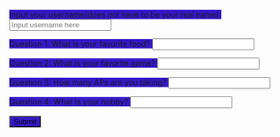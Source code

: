 <html>
<title>Pop Quiz on Sass</title>
<style>
    .FRQ{
        background-color: #3618c9;
    }
    .button{
        background-color: #3618c9;
    }
    
</style>
<form action="javascript:create_user()">
    <p><label class="FRQ">
        Input your username(does not have to be your real name):
        <input type="text" name="username" id="username" placeholder="Input username here" required>
    </label></p>
    <!-- Dummy questions. Change questions to Sass related later on. -->
    <p><label class="FRQ">
        Question 1: What is your favorite food?
        <input type="text" name="question1" id="question1" required>
    </label></p>
    <p><label class="FRQ">
        Question 2: What is your favorite game?
        <input type="text" name="question2" id="question2" required>
    </label></p>
    <p><label class="FRQ">
        Question 3: How many APs are you taking?
        <input type="text" name="question3" id="question3" required>
    </label></p>
    <p><label class="FRQ">
        Question 4: What is your hobby?
        <input type="text" name="question4" id="question4" required>
    </label></p>
    <p>
    <!-- Popup message on button click -->
        <button onclick="alert('Your answer have been posted!')" class="button">Submit</button>
    </p>
</form>

<script>
    const urlGame = "https://pythonalflask.tk/api/score";
    const createGame_fetch = urlGame + '/addScore';
    const urlRating = "https://pythonalflask.tk/api/rating";
    const createRating_fetch = urlRating + '/createRating'; 
    // Load users on page entry
    function create_user(){
        // Fix spam button issue
        // showScreen(SCREEN_DEFAULT);
        // Get the data
        const body = {
            username: document.getElementById("username").value,
            rating: document.getElementById("score").innerHTML
        };
        const requestOptions = {
            method: 'POST',
            body: JSON.stringify(body),
            mode: 'cors',
            cache: 'default',
            //credentials: 'include',
            headers: {
                "content-type": "application/json",
                'Authorization': 'Bearer my-token',
            },
        };
        // URL for Create API
        // Fetch API call to the database to create a new user
        fetch(createGame_fetch, requestOptions)
        .then(response => {
            // trap error response from Web API
            if (response.status !== 200) {
            const errorMsg = 'Database create error: ' + response.status;
            console.log(errorMsg);
            return;
            }
            // response contains valid result
            response.json().then(data => {
                console.log(data);
            })
        })
        }
</script>
</html>